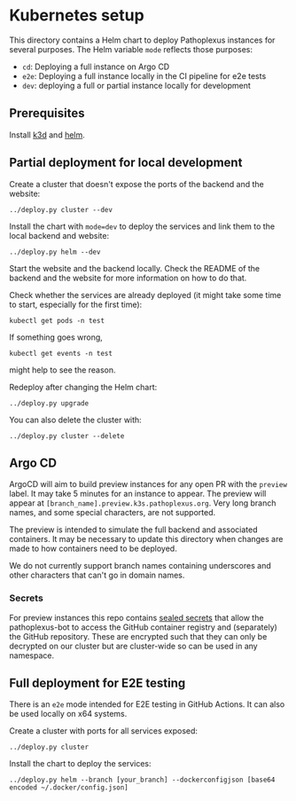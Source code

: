 # Kubernetes setup

This directory contains a Helm chart to deploy Pathoplexus instances for several purposes. 
The Helm variable `mode` reflects those purposes:
* `cd`: Deploying a full instance on Argo CD
* `e2e`: Deploying a full instance locally in the CI pipeline for e2e tests
* `dev`: deploying a full or partial instance locally for development

## Prerequisites

Install [k3d](https://k3d.io/v5.6.0/) and [helm](https://helm.sh/).

## Partial deployment for local development

Create a cluster that doesn't expose the ports of the backend and the website:
```shell
../deploy.py cluster --dev
```

Install the chart with `mode=dev` to deploy the services and link them to the local backend and website:
```shell
../deploy.py helm --dev
```

Start the website and the backend locally. 
Check the README of the backend and the website for more information on how to do that.

Check whether the services are already deployed (it might take some time to start, especially for the first time):
```shell
kubectl get pods -n test
```

If something goes wrong,
```shell
kubectl get events -n test
```
might help to see the reason.

Redeploy after changing the Helm chart:
```shell
../deploy.py upgrade
```

You can also delete the cluster with:
```shell
../deploy.py cluster --delete
```

## Argo CD
ArgoCD will aim to build preview instances for any open PR with the `preview` label. It may take 5 minutes for an instance to appear. The preview will appear at `[branch_name].preview.k3s.pathoplexus.org`. Very long branch names, and some special characters, are not supported.

The preview is intended to simulate the full backend and associated containers. It may be necessary to update this directory when changes are made to how containers need to be deployed.

We do not currently support branch names containing underscores and other characters that can't go in domain names.

### Secrets

For preview instances this repo contains [sealed secrets](https://sealed-secrets.netlify.app/) that allow the pathoplexus-bot to access the GitHub container registry and (separately) the GitHub repository. These are encrypted such that they can only be decrypted on our cluster but are cluster-wide so can be used in any namespace.

## Full deployment for E2E testing

There is an `e2e` mode intended for E2E testing in GitHub Actions.
It can also be used locally on x64 systems.

Create a cluster with ports for all services exposed:
```shell
../deploy.py cluster
```

Install the chart to deploy the services:
```shell
../deploy.py helm --branch [your_branch] --dockerconfigjson [base64 encoded ~/.docker/config.json]
```
